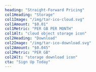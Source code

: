 ```yaml
---
heading: "Straight-Forward Pricing"
col1Heading: "Storage"
col1Image: "/img/tar-ico-cloud.svg"
col1Amount: "$0.01"
col1Metric: "PER GB PER MONTH"
col1Alt: "cloud object storage icon"
col2Heading: "Download"
col2Image: "/img/tar-ico-download.svg"
col2Amount: "$0.045"
col2Metric: "PER GB"
col2Alt: "storage download icon"
cta: "Sign Up Today"
---
```

